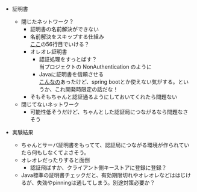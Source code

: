 - 証明書
  - 閉じたネットワーク？
    - 証明書の名前解決ができない
    - 名前解決をスキップする仕組み
    <br>[ここ](https://www.magata.net/memo/index.php?Java%A4%C7https%C4%CC%BF%AE%BB%FE%A4%CE%BE%DA%CC%C0%BD%F1%B8%A1%BE%DA%A4%CB%A4%C4%A4%A4%A4%C6)の56行目でいける？
    - オレオレ証明書
      - 認証処理をすっとばす？
      <br>当プロジェクトの NonAuthentication のように
      - Javaに証明書を信頼させる
      <br>[こんなの](https://qiita.com/nisioka/items/a397a6582aa45453aa4c)あったけど、spring bootとか使えない気がする。というか、これ開発時限定の話だな！
    - そもそもちゃんと認証通るようにしておいてくれたら問題ない
  - 閉じてないネットワーク
    - 可能性低そうだけど、ちゃんとした認証局につながるなら問題なさそう

- 実験結果
  - ちゃんとサーバ証明書をもってて、認証局につながる環境が作られていたら何もしなくてよさそう。
  - オレオレだったりすると面倒
    - 認証飛ばすか、クライアント側キーストアに登録に登録？
  - Java標準の証明書チェックだと、有効期限切れやオレオレなどははじけるが、失効やpinningは通してしまう。別途対策必要か？